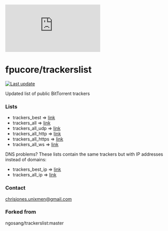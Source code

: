 ![The Pirate Bay](https://www.qanonsec.com/images/i.php?/upload/2024/08/29/20240829073355-9a27c889-sm.png)

# fpucore/trackerslist
[![Last update](https://img.shields.io/badge/Last%20update-2024/09/12-red.svg)](#)

Updated list of public BitTorrent trackers

### Lists
* trackers_best => [link](trackers_best.txt)
* trackers_all => [link](trackers_all.txt)
* trackers_all_udp => [link](trackers_all_udp.txt)
* trackers_all_http => [link](trackers_all_http.txt)
* trackers_all_https => [link](trackers_all_https.txt)
* trackers_all_ws => [link](trackers_all_ws.txt)

DNS problems? These lists contain the same trackers but with IP addresses instead of domains:
* trackers_best_ip => [link](trackers_best_ip.txt)
* trackers_all_ip => [link](trackers_all_ip.txt)

### Contact
chrisjones.unixmen@gmail.com

### Forked from
ngosang/trackerslist:master
